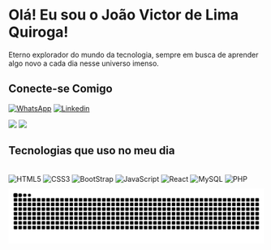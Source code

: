 # Olá! Eu sou o João Victor de Lima Quiroga!

Eterno explorador do mundo da tecnologia, sempre em busca de aprender algo novo a cada dia nesse universo imenso.

## Conecte-se Comigo

[![WhatsApp](https://img.shields.io/badge/WhatsApp-25D366?style=for-the-badge&logo=whatsapp&logoColor=white
)](https://wa.me/5511912198666)
[![Linkedin](https://img.shields.io/badge/LinkedIn-0077B5?style=for-the-badge&logo=linkedin&logoColor=white
)](https://www.linkedin.com/in/jo%C3%A3o-victor-83a760257/)
<div>
    <img height="180em" src="https://github-readme-stats.vercel.app/api?username=J0hnny022&show_icons=true&theme=dark">
    <img height="180em" src="https://github-readme-stats.vercel.app/api/top-langs/?username=J0hnny022&layout=compact&theme=dark">
</div>



## Tecnologias que uso no meu dia

<div style="display: inline_block"></br>
    <img align="center" style="margin-bottom:10px" alt="HTML5" src="https://img.shields.io/badge/HTML5-E34F26?style=for-the-badge&logo=html5&logoColor=white">
    <img align="center" style="margin-bottom:10px" alt="CSS3" src="https://img.shields.io/badge/CSS3-1572B6?style=for-the-badge&logo=css3&logoColor=white">
    <img align="center" style="margin-bottom:10px" alt="BootStrap" src="https://img.shields.io/badge/Bootstrap-563D7C?style=for-the-badge&logo=bootstrap&logoColor=white">
    <img align="center" style="margin-bottom:10px" alt="JavaScript" src="https://img.shields.io/badge/JavaScript-F7DF1E?style=for-the-badge&logo=javascript&logoColor=black">
    <img align="center" style="margin-bottom:10px" alt="React" src="https://img.shields.io/badge/React-20232A?style=for-the-badge&logo=react&logoColor=61DAFB">
    <img align="center" style="margin-bottom:10px" alt="MySQL" src="https://img.shields.io/badge/MySQL-00000F?style=for-the-badge&logo=mysql&logoColor=white">
    <img align="center" style="margin-bottom:10px" alt="PHP" src="https://img.shields.io/badge/PHP-777BB4?style=for-the-badge&logo=php&logoColor=white">
</div>








<picture>
  <source media="(prefers-color-scheme: dark)" srcset="https://raw.githubusercontent.com/J0hnny022/J0hnny022/output/github-contribution-grid-snake-dark.svg">
  <source media="(prefers-color-scheme: light)" srcset="https://raw.githubusercontent.com/J0hnny022/J0hnny022/output/github-contribution-grid-snake.svg">
  <img alt="github contribution grid snake animation" src="https://raw.githubusercontent.com/J0hnny022/J0hnny022/output/github-contribution-grid-snake.svg">
</picture>

